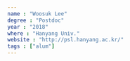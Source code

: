 ```yaml
---
name : "Woosuk Lee"
degree : "Postdoc"
year : "2018"
where : "Hanyang Univ."
website : "http://psl.hanyang.ac.kr/"
tags : ["alum"]
---
```

